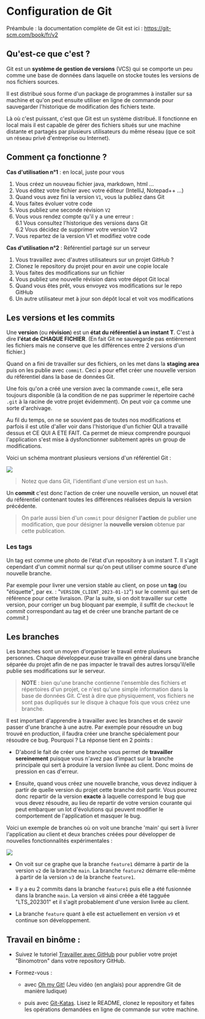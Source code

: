 # Configuration de Git

Préambule : la documentation complète de Git est ici : https://git-scm.com/book/fr/v2


## Qu'est-ce que c'est ?

Git est un **système de gestion de versions** (VCS) qui se comporte un peu comme 
une base de données dans laquelle on stocke toutes les versions de nos fichiers
sources.

Il est distribué sous forme d'un package de programmes à installer sur sa 
machine et qu'on peut ensuite utiliser en ligne de commande pour sauvegarder
l'historique de modification des fichiers texte.

Là où c'est puissant, c'est que Git est un système distribué. Il fonctionne en
local mais il est capable de gérer des fichiers situés sur une machine distante
et partagés par plusieurs utilisateurs du même réseau (que ce soit un réseau 
privé d'entreprise ou Internet).


## Comment ça fonctionne ?

**Cas d'utilisation n°1** : en local, juste pour vous

1. Vous créez un nouveau fichier java, markdown, html ...
2. Vous éditez votre fichier avec votre éditeur (IntelliJ, Notepad++ ...)
3. Quand vous avez fini la version `V1`, vous la publiez dans Git
4. Vous faites évoluer votre code
5. Vous publiez une seconde révision `V2`
6. Vous vous rendez compte qu'il y a une erreur :  
6.1 Vous consultez l'historique des versions dans Git  
6.2 Vous décidez de supprimer votre version V2
7. Vous repartez de la version V1 et modifiez votre code


**Cas d'utilisation n°2** : Référentiel partagé sur un serveur

1. Vous travaillez avec d'autres utilisateurs sur un projet GitHub ?
2. Clonez le repository du projet pour en avoir une copie locale
3. Vous faites des modifications sur un fichier
4. Vous publiez une nouvelle révision dans votre dépot Git local
5. Quand vous êtes prêt, vous envoyez vos modifications sur le repo GitHub
6. Un autre utilisateur met à jour son dépôt local et voit vos modifications


## Les versions et les commits

Une **version** (ou **révision**) est un **état du référentiel à un instant T**. 
C'est à dire **l'état de CHAQUE FICHIER**. (En fait Git ne sauvegarde pas 
entièrement les fichiers mais ne conserve que les différences entre 2 versions 
d'un fichier.)

Quand on a fini de travailler sur des fichiers, on les met dans la 
**staging area** puis on les publie avec `commit`. Ceci a pour effet créer une 
nouvelle version du référentiel dans la base de données Git.

Une fois qu'on a créé une version avec la commande `commit`, elle sera toujours 
disponible (à la condition de ne pas supprimer le répertoire caché `.git` à la 
racine de votre projet évidemment). On peut voir ça comme une sorte d'archivage.

Au fil du temps, on ne se souvient pas de toutes nos modifications et parfois il 
est utile d'aller voir dans l'historique d'un fichier QUI a travaillé dessus et 
CE QUI A ETE FAIT. Ca permet de mieux comprendre pourquoi l'application s'est 
mise à dysfonctionner subitement après un group de modifications.

Voici un schéma montrant plusieurs versions d'un référentiel Git :

[![](https://mermaid.ink/img/pako:eNqtkMFOhDAQhl-lGUN6IaQthYWeTbx4M_FguMxCgWaBErYYV8K7W1ld3URv27nM_P837XQWKG2lQUEQLGYwTpGF0M42j_pVd1QRWun93NCQUNfqXp-VGufOUfItPuNkcN_po3eXYiBXhzbGsc-2u7pGxhgN_yL4F1HXyT-EuBDIaDGsxEcQnElvP0w4tpe-stXlwc6O9GiGH9X2vXE3KX8lEEKvJ_9Q5be4fb-AbS0FKJ9WOB0K8AN7Dmdnn05DCcpNsw5hHit0-t5gM2EPqsbu6NURhxdrr2pQC7yB2vEoFyIWTGQ8Z1wmIZxACS6iVGZilzKexUks5RrC-3YDj3ga81RKnseSS2-vH2owiQ8?type=png)](https://mermaid.live/edit#pako:eNqtkMFOhDAQhl-lGUN6IaQthYWeTbx4M_FguMxCgWaBErYYV8K7W1ld3URv27nM_P837XQWKG2lQUEQLGYwTpGF0M42j_pVd1QRWun93NCQUNfqXp-VGufOUfItPuNkcN_po3eXYiBXhzbGsc-2u7pGxhgN_yL4F1HXyT-EuBDIaDGsxEcQnElvP0w4tpe-stXlwc6O9GiGH9X2vXE3KX8lEEKvJ_9Q5be4fb-AbS0FKJ9WOB0K8AN7Dmdnn05DCcpNsw5hHit0-t5gM2EPqsbu6NURhxdrr2pQC7yB2vEoFyIWTGQ8Z1wmIZxACS6iVGZilzKexUks5RrC-3YDj3ga81RKnseSS2-vH2owiQ8)

> Notez que dans Git, l'identifiant d'une version est un `hash`.

Un **commit** c'est donc l'action de créer une nouvelle version, un nouvel état
du référentiel contenant toutes les différences réalisées depuis la version 
précédente. 

> On parle aussi bien d'un `commit` pour désigner **l'action** de publier
une modification, que pour désigner la **nouvelle version** obtenue par cette
publication.


### Les tags

Un tag est comme une photo de l'état d'un repository à un instant T. Il s'agit
cependant d'un commit normal sur qu'on peut utiliser comme source d'une nouvelle
branche.

Par exemple pour livrer une version stable au client, on pose un **tag**
(ou "étiquette", par ex. : "`VERSION_CLIENT_2023-01-12`") sur le commit qui sert 
de référence pour cette livraison. (Par la suite, si on doit travailler sur 
cette version, pour corriger un bug bloquant par exemple, il suffit de 
`checkout` le *commit* correspondant au tag et de créer une branche partant de 
ce *commit*.)


## Les branches

Les branches sont un moyen d'organiser le travail entre plusieurs personnes.
Chaque développeur.euse travaille en général dans une branche séparée du projet
afin de ne pas impacter le travail des autres lorsqu'il/elle publie ses modifications
sur le serveur.

> **NOTE** : bien qu'une branche contienne l'ensemble des fichiers et répertoires 
d'un projet, ce n'est qu'une simple information dans la base de données Git. C'est
à dire que physiquement, vos fichiers ne sont pas dupliqués sur le disque à chaque 
fois que vous créez une branche.

Il est important d'apprendre à travailler avec les branches et de savoir passer
d'une branche à une autre. Par exemple pour résoudre un bug trouvé en production, 
il faudra créer une branche spécialement pour résoudre ce bug. Pourquoi ? 
La réponse tient en 2 points :

- D'abord le fait de créer une branche vous permet de **travailler sereinement**
puisque vous n'avez pas d'impact sur la branche principale qui sert à produire
la version livrée au client. Donc moins de pression en cas d'erreur.

- Ensuite, quand vous créez une nouvelle branche, vous devez indiquer à partir
de quelle version du projet cette branche doit partir. Vous pourrez donc repartir
de la version **exacte** à laquelle correspond le bug que vous devez résoudre, 
au lieu de repartir de votre version courante qui peut embarquer un lot d'évolutions 
qui peuvent modifier le comportement de l'application et masquer le bug.

Voici un exemple de branches où on voit une branche 'main' qui sert à livrer
l'application au client et deux branches créées pour développer de nouvelles
fonctionnalités expérimentales :

[![](https://mermaid.ink/img/pako:eNqVU11rwjAU_SvhDslLkSSN1eZ5oAPflD2Mwri2aS32Q2oqc8X_vlSns6hMWwrt-bjnXEgbCMtIg4Jer0mL1CjSEJqVyVRvdUYVoZFe1Al1CDVLnesjEmOdGUpO4DtWKS4yvbFsExSkc9EkNay1vcQxMsaoc0vBfxVxPLijEGcFMhoUe2LvXu-otPS4wvXy7AuXOlyVtSE5psUfWuZ5akgaKRLAlgdwhxEXzKLCIlySWKOpK82vE66Zziz3MuWBVvKW_iqj20rcdYg7KYMnW3kPtep6hv9m5LpK9HnMyTcKgBhM2vfpfPYpmHAZb7HdWisyeRtPpvaZP72z_-TOnLUGcMDWtLLI_iOHwx3A4dAH0KoirFatbG91WJtytitCUKaqtQP1OkKjX1NMKsxBxZhtLLrG4qMsO9-gGvgCNeR9XwjXLjziPuNy4MAOlOCi78mRGHqMj9yBK-Xege_DBN7nnss9KbnvSi4tvf8BuAUX9w?type=png)](https://mermaid.live/edit#pako:eNqVU11rwjAU_SvhDslLkSSN1eZ5oAPflD2Mwri2aS32Q2oqc8X_vlSns6hMWwrt-bjnXEgbCMtIg4Jer0mL1CjSEJqVyVRvdUYVoZFe1Al1CDVLnesjEmOdGUpO4DtWKS4yvbFsExSkc9EkNay1vcQxMsaoc0vBfxVxPLijEGcFMhoUe2LvXu-otPS4wvXy7AuXOlyVtSE5psUfWuZ5akgaKRLAlgdwhxEXzKLCIlySWKOpK82vE66Zziz3MuWBVvKW_iqj20rcdYg7KYMnW3kPtep6hv9m5LpK9HnMyTcKgBhM2vfpfPYpmHAZb7HdWisyeRtPpvaZP72z_-TOnLUGcMDWtLLI_iOHwx3A4dAH0KoirFatbG91WJtytitCUKaqtQP1OkKjX1NMKsxBxZhtLLrG4qMsO9-gGvgCNeR9XwjXLjziPuNy4MAOlOCi78mRGHqMj9yBK-Xege_DBN7nnss9KbnvSi4tvf8BuAUX9w)


- On voit sur ce graphe que la branche `feature1` démarre à partir de la 
version `v2` de la branche `main`. La branche `feature2` démarre elle-même
à partir de la version `v3` de la branche `feature1`.

- Il y a eu 2 commits dans la branche `feature1` puis elle a été fusionnée
dans la branche `main`. La version `v8` ainsi créée a été tagguée "LTS_202301"
et il s'agit probablement d'une version livrée au client.

- La branche `feature` quant à elle est actuellement en version `v9` et 
continue son développement.



## Travail en binôme :

- Suivez le tutoriel [Travailler avec GitHub](tuto_git_binomotron.md) pour publier 
votre projet "Binomotron" dans votre repository GitHub.

- Formez-vous :

   - avec [Oh my Git!](https://ohmygit.org) (Jeu vidéo (en anglais) pour 
   apprendre Git de manière ludique)
 
   - puis avec [Git-Katas](https://github.com/eficode-academy/git-katas).
Lisez le README, clonez le repository et faites les opérations demandées en 
ligne de commande sur votre machine.